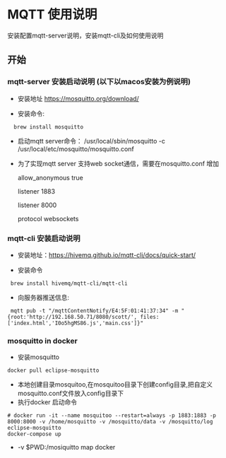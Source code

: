 # MQTT 使用说明

安装配置mqtt-server说明，安装mqtt-cli及如何使用说明

## 开始

### mqtt-server 安装启动说明 (以下以macos安装为例说明)

- 安装地址 <https://mosquitto.org/download/>

- 安装命令:

``` shell
  brew install mosquitto
```

- 启动mqtt server命令：      /usr/local/sbin/mosquitto -c /usr/local/etc/mosquitto/mosquitto.conf

- 为了实现mqtt server 支持web socket通信，需要在mosquitto.conf 增加
  
  allow_anonymous true

  listener 1883

  listener 8000

  protocol websockets

### mqtt-cli 安装启动说明

- 安装地址：<https://hivemq.github.io/mqtt-cli/docs/quick-start/>

- 安装命令
  
```shell
 brew install hivemq/mqtt-cli/mqtt-cli
```

- 向服务器推送信息:

``` shell
 mqtt pub -t "/mqttContentNotify/E4:5F:01:41:37:34" -m "{root:'http://192.168.50.71/8080/scott/', files:['index.html','I0o5hgMS86.js','main.css']}"
```

### mosquitto in docker

- 安装mosquitto 

``` shell
docker pull eclipse-mosquitto
```
- 本地创建目录mosquitoo,在mosquitoo目录下创建config目录,把自定义mosquitto.conf文件放入config目录下
- 执行docker 启动命令
  
``` shell
# docker run -it --name mosquitoo --restart=always -p 1883:1883 -p 8000:8000 -v /home/mosquitto -v /mosquitto/data -v /mosquitto/log eclipse-mosquitto 
docker-compose up
```
* -v $PWD:/mosiquitto map docker
